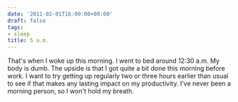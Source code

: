 ```yaml
---
date: '2011-02-01T16:00:00+00:00'
draft: false
tags:
- sleep
title: 5 a.m.
---
```


That's when I woke up this morning. I went to bed around 12:30 a.m. My body is dumb. The upside is that I got quite a bit done this morning before work. I want to try getting up regularly two or three hours earlier than usual to see if that makes any lasting impact on my productivity. I've never been a morning person, so I won't hold my breath.
